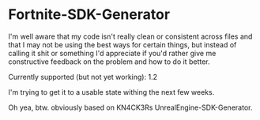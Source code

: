 # Fortnite-SDK-Generator

I'm well aware that my code isn't really clean or consistent across files and that I may not be using the best ways for certain things, but instead of calling it shit or something I'd appreciate if you'd rather give me constructive feedback on the problem and how to do it better.

Currently supported (but not yet working):
1.2

I'm trying to get it to a usable state withing the next few weeks.


Oh yea, btw. obviously based on KN4CK3Rs UnrealEngine-SDK-Generator.
